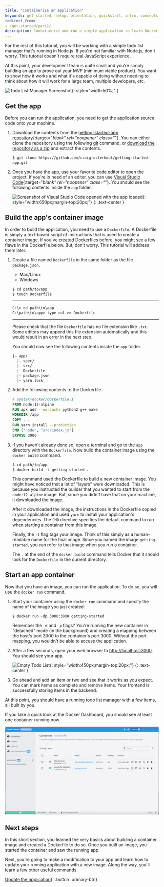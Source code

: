 ```yaml
---
title: "Containerize an application"
keywords: get started, setup, orientation, quickstart, intro, concepts, containers, docker desktop
redirect_from:
- /get-started/part2/
description: Containerize and run a simple application to learn Docker
---
```



For the rest of this tutorial, you will be working with a simple todo
list manager that's running in Node.js. If you're not familiar with Node.js,
don't worry. This tutorial doesn't require real JavaScript experience.

At this point, your development team is quite small and you're simply
building an app to prove out your MVP (minimum viable product). You want
to show how it works and what it's capable of doing without needing to
think about how it will work for a large team, multiple developers, etc.

![Todo List Manager Screenshot](images/todo-list-sample.png){: style="width:50%;" }

## Get the app

Before you can run the application, you need to get the application source code onto your machine.

1. Download the contents from the [getting-started-app repository](https://github.com/craig-osterhout/getting-started-app){:target="_blank" rel="noopener" class="_"}. You can either clone the repository using the following [git](https://git-scm.com/downloads) command, or [download the repository as a zip](https://github.com/craig-osterhout/getting-started-app/archive/refs/heads/main.zip) and extract the contents.

    ```console
    $ git clone https://github.com/craig-osterhout/getting-started-app.git
    ```

2. Once you have the app, use your favorite code editor to open the project. If you're in need of an editor, you can use [Visual Studio Code](https://code.visualstudio.com/){:target="_blank" rel="noopener" class="_"}. You should see the following contents inside the `app` folder.

    ![Screenshot of Visual Studio Code opened with the app loaded](images/ide-screenshot.png){: style="width:650px;margin-top:20px;"}
    {: .text-center }


## Build the app's container image

In order to build the application, you need to use a `Dockerfile`. A
Dockerfile is simply a text-based script of instructions that is used to
create a container image. If you've created Dockerfiles before, you might
see a few flaws in the Dockerfile below. But, don't worry. This tutorial will address them later.

1. Create a file named `Dockerfile` in the same folder as the file `package.json`.

   <ul class="nav nav-tabs">
     <li class="active"><a data-toggle="tab" data-target="#tab3">Mac/Linux</a></li>
     <li><a data-toggle="tab" data-target="#tab4">Windows</a></li>
    </ul>
    <div class="tab-content">
    <div id="tab3" class="tab-pane fade in active" markdown="1">
   
    ```console
    $ cd path/to/app
    $ touch Dockerfile
    ```
    <hr>
    </div>
    <div id="tab4" class="tab-pane fade" markdown="1">
   
     ```console
     C:\> cd path\to\app
     C:\path\to\app> type nul >> Dockerfile
     ```
   <hr>
   </div>
   </div>


     Please check that the file `Dockerfile` has no file extension like `.txt`. Some editors may append this file extension automatically and this would result in an error in the next step.

     You should now see the following contents inside the `app` folder.
     ```
     |— app/
       |— spec/
       |— src/
       |— Dockerfile
       |— package.json
       |— yarn.lock
     ```

2. Add the following contents to the Dockerfile.

   ```dockerfile
   # syntax=docker/dockerfile:1
   FROM node:12-alpine
   RUN apk add --no-cache python2 g++ make
   WORKDIR /app
   COPY . .
   RUN yarn install --production
   CMD ["node", "src/index.js"]
   EXPOSE 3000
   ```


3. If you haven't already done so, open a terminal and go to the `app` directory with the `Dockerfile`. Now build the container image using the `docker build` command.

   ```console
   $ cd path/to/app
   $ docker build -t getting-started .
   ```

   This command used the Dockerfile to build a new container image. You might
   have noticed that a lot of "layers" were downloaded. This is because you instructed
   the builder that you wanted to start from the `node:12-alpine` image. But, since you
   didn't have that on your machine, it downloaded the image.

   After it downloaded the image, the instructions in the Dockerfile copied in your application and used `yarn` to 
   install your application's dependencies. The `CMD` directive specifies the default 
   command to run when starting a container from this image.

   Finally, the `-t` flag tags your image. Think of this simply as a human-readable name
   for the final image. Since you named the image `getting-started`, you can refer to that
   image when you run a container.

   The `.` at the end of the `docker build` command tells Docker that it should look for the `Dockerfile` in the current directory.

## Start an app container

Now that you have an image, you can run the application. To do so, you will use the `docker run`
command.

1. Start your container using the `docker run` command and specify the name of the image you 
   just created:

   ```console
   $ docker run -dp 3000:3000 getting-started
   ```

   Remember the `-d` and `-p` flags? You're running the new container in "detached" mode (in the 
   background) and creating a mapping between the host's port 3000 to the container's port 3000.
   Without the port mapping, you wouldn't be able to access the application.

2. After a few seconds, open your web browser to [http://localhost:3000](http://localhost:3000).
   You should see your app.

   ![Empty Todo List](images/todo-list-empty.png){: style="width:450px;margin-top:20px;"}
   {: .text-center }

3. Go ahead and add an item or two and see that it works as you expect. You can mark items as
   complete and remove items. Your frontend is successfully storing items in the backend.

At this point, you should have a running todo list manager with a few items, all built by you.

If you take a quick look at the Docker Dashboard, you should see at least one  container running now.

![Docker Dashboard with tutorial and app containers running](images/dashboard-two-containers.png)

## Next steps

In this short section, you learned the very basics about building a container image and created a
Dockerfile to do so. Once you built an image, you started the container and saw the running app.

Next, you're going to make a modification to your app and learn how to update your running application
with a new image. Along the way, you'll learn a few other useful commands.

[Update the application](03_updating_app.md){: .button .primary-btn}